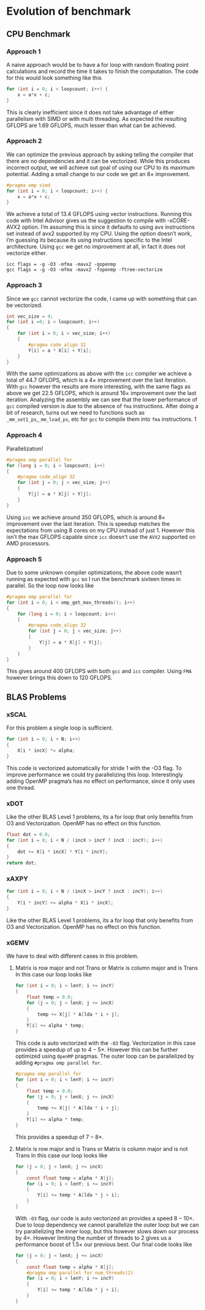 # Evolution of benchmark

## CPU Benchmark

### Approach 1

A naive approach would be to have a for loop with random floating point calculations and record the time it takes to finish the computation. The code for this would look something like this

```c
for (int i = 0; i < loopcount; i++) {
    x = a*x + c;
}
```

This is clearly inefficient since it does not take advantage of either parallelism with SIMD or with multi threading. As expected the resulting GFLOPS are 1.69 GFLOPS, much lesser than what can be achieved.

### Approach 2

We can optimize the previous approach by asking telling the compiler that there are no dependencies and it can be vectorized. While this produces incorrect output, we will achieve out goal of using our CPU to its maximum potential. Adding a small change to our code we get an $8\times$ improvement.

```c
#pragma omp simd
for (int i = 0; i < loopcount; i++) {
	x = a*x + c;
}
```

We achieve a total of 13.4 GFLOPS using vector instructions. Running this code with Intel Advisor gives us the suggestion to compile with -xCORE-AVX2 option. I’m assuming this is since it defaults to using avx instructions set instead of avx2 supported by my CPU. Using the option doesn’t work, I’m guessing  its because its using instructions specific to the Intel architecture. Using `gcc` we get no improvement at all, in fact it does not vectorize either.

```
icc flags = -g -O3 -mfma -mavx2 -qopenmp
gcc flags = -g -O3 -mfma -mavx2 -fopenmp -ftree-vectorize
```



### Approach 3

Since we `gcc` cannot vectorize the code, I came up with something that can be vectorized.

```c
int vec_size = 4;
for (int i =0; i < loopcount; i++)
{
    for (int i = 0; i < vec_size; i++)
    {
        #pragma code_align 32
        Y[i] = a * X[i] + Y[i];
    }
}
```

With the same optimizations as above with the `icc` compiler we achieve a total of 44.7 GFLOPS, which is a $4\times$ improvement over the last iteration. With `gcc` however the results are more interesting, with the same flags as above we get 22.5 GFLOPS, which is around $16\times$ improvement over the last iteration. Analyzing the assembly we can see that the lower performance of `gcc` compiled version is due to the absence of `fma` instructions. After doing a bit of research, turns out we need to functions such as `_mm_set1_ps`,`_mm_load_ps`, etc for `gcc` to compile them into `fma` instructions. 1

### Approach 4

Parallelization!

```c
#pragma omp parallel for
for (long i = 0; i < loopcount; i++)
{
	#pragma code_align 32
    for (int j = 0; j < vec_size; j++)
    {
		Y[j] = a * X[j] + Y[j];
    }
}
```

Using `icc` we achieve around 350 GFLOPS, which is around $8\times$ improvement over the last iteration. This is speedup matches the expectations from using 8 cores on my CPU instead of just 1. However this isn’t the max GFLOPS capable since `icc` doesn’t use the `AVX2` supported on AMD processors.

### Approach 5

Due to some unknown compiler optimizations, the above code wasn’t running as expected with `gcc` so I run the benchmark sixteen times in parallel. So the loop now looks like 

```c
#pragma omp parallel for
for (int i = 0; i < omp_get_max_threads(); i++)
{
    for (long i = 0; i < loopcount; i++)
    {
        #pragma code_align 32
        for (int j = 0; j < vec_size; j++)
        {
            Y[j] = a * X[j] + Y[j];
        }
    }
}
```

This gives around 400 GFLOPS with both `gcc` and `icc` compiler. Using `FMA` however brings this down to 120 GFLOPS. 



## BLAS Problems

### xSCAL

For this problem a single loop is sufficient.

```c
for (int i = 0; i < N; i++)
{
    X[i * incX] *= alpha;
}
```

This code is vectorized automatically for stride 1 with the -O3 flag. To improve performance we could try parallelizing this loop. Interestingly adding OpenMP pragma’s has no effect on performance, since it only uses one thread.

### xDOT

Like the other BLAS Level 1 problems, its a for loop that only benefits from O3 and Vectorization. OpenMP has no effect on this function.

```c
float dot = 0.0;
for (int i = 0; i < N / (incX > incY ? incX : incY); i++)
{
    dot += X[i * incX] * Y[i * incY];
}
return dot;
```

### xAXPY

```c
for (int i = 0; i < N / (incX > incY ? incX : incY); i++)
{
    Y[i * incY] += alpha * X[i * incX];
}
```

Like the other BLAS Level 1 problems, its a for loop that only benefits from O3 and Vectorization. OpenMP has no effect on this function.

### xGEMV

We have to deal with different cases in this problem.

1. Matrix is row major and not Trans or Matrix is column major and is Trans
   In this case our loop looks like

   ```c
   for (int i = 0; i < lenY; i += incY)
   {
       float temp = 0.0;
       for (j = 0; j < lenX; j += incX)
       {
           temp += X[j] * A[lda * i + j];
       }
       Y[i] += alpha * temp;
   }
   ```

   This code is auto vectorized with the `-O3` flag. Vectorization in this case provides a speedup of up to $4-5\times$. However this can be further optimized using `OpenMP` pragmas. The outer loop can be parallelized by adding `#pragma omp parallel for`.

   ```c
   #pragma omp parallel for
   for (int i = 0; i < lenY; i += incY)
   {
       float temp = 0.0;
       for (j = 0; j < lenX; j += incX)
       {
           temp += X[j] * A[lda * i + j];
       }
       Y[i] += alpha * temp;
   }
   ```

   This provides a speedup of $7-8\times$.

2. Matrix is row major and is Trans or Matrix is column major and is not Trans
   In this case our loop looks like

   ```c
   for (j = 0; j < lenX; j += incX)
   {
       const float temp = alpha * X[j];
       for (i = 0; i < lenY; i += incY)
       {
           Y[i] += temp * A[lda * j + i];
       }
   }
   ```

   With `-O3` flag, our code is auto vectorized an provides a speed $8-10\times$. Due to loop dependency we cannot parallelize the outer loop but we can try parallelizing the inner loop, but this however slows down our process by $4\times$. However limiting the number of threads to 2 gives us a performance boost of $1.5\times$ our previous best. Our final code looks like

   ```c
   for (j = 0; j < lenX; j += incX)
   {
       const float temp = alpha * X[j];
       #pragma omp parallel for num_threads(2)
       for (i = 0; i < lenY; i += incY)
       {
           Y[i] += temp * A[lda * j + i];
       }
   }
   ```

   

